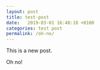```yaml
---
layout: post
title: test-post
date:   2019-03-01 16:48:18 +0100
categories: test post
permalink: /oh-no/
---
```


This is a new post.  

Oh no!
